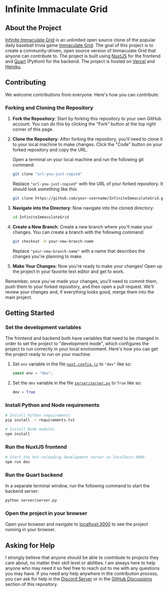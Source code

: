 # Infinite Immaculate Grid

## About the Project
[Infinite Immaculate Grid](https://www.infiniteimmaculategrid.com/) is an unlimited open source clone of the popular daily baseball trivia game [Immaculate Grid](https://www.immaculategrid.com/). The goal of this project is to create a community-driven, open source version of Immaculate Grid that anyone can contribute to. The project is built using [NuxtJS](https://nuxtjs.org/) for the frontend and [Quart](https://pgjones.gitlab.io/quart/) (Python) for the backend. The project is hosted on [Vercel](https://vercel.com/) and [Heroku](https://www.heroku.com/).

## Contributing

We welcome contributions from everyone. Here's how you can contribute:

### Forking and Cloning the Repository

1. **Fork the Repository**: Start by forking this repository to your own GitHub account. You can do this by clicking the "Fork" button at the top right corner of this page.

2. **Clone the Repository**: After forking the repository, you'll need to clone it to your local machine to make changes. Click the "Code" button on your forked repository and copy the URL.

    Open a terminal on your local machine and run the following git command:

    ```bash
    git clone "url-you-just-copied"
    ```

    Replace `"url-you-just-copied"` with the URL of your forked repository. It should look something like this:

    ```bash
    git clone https://github.com/your-username/InfiniteImmaculateGrid.git
    ```

3. **Navigate into the Directory**: Now navigate into the cloned directory:

    ```bash
    cd InfiniteImmaculateGrid
    ```

4. **Create a New Branch**: Create a new branch where you'll make your changes. You can create a branch with the following command:

    ```bash
    git checkout -b your-new-branch-name
    ```

    Replace `"your-new-branch-name"` with a name that describes the changes you're planning to make.

5. **Make Your Changes**: Now you're ready to make your changes! Open up the project in your favorite text editor and get to work.

Remember, once you've made your changes, you'll need to commit them, push them to your forked repository, and then open a pull request. We'll review your changes and, if everything looks good, merge them into the main project.


## Getting Started

### Set the development variables

The frontend and backend both have variables that need to be changed in order to set the project to "development mode", which configures the project to run correctly in your local environment. Here's how you can get the project ready to run on your machine:

1. Set `env` variable in the file [`nuxt.config.js`](nuxt.config.js) to `"dev"` like so:
   ```js
   const env = "dev";
   ```

2. Set the `dev` variable in the file [`server/server.py`](server/server.py) to `True` like so:
    ```py
    dev = True
    ```

### Install Python and Node requirements

```bash
# Install Python requirements
pip install -r requirements.txt

# Install Node modules
npm install
```

### Run the NuxtJS frontend

```bash
# Start the hot-reloading development server on localhost:3000
npm run dev
```

### Run the Quart backend
In a separate terminal window, run the following command to start the backend server:

```bash
python server/server.py
```

### Open the project in your browser

Open your browser and navigate to [localhost:3000](http://localhost:3000) to see the project running in your browser.

## Asking for Help

I strongly believe that anyone should be able to contribute to projects they care about, no matter their skill level or abilities. I am always here to help anyone who may need it so feel free to reach out to me with any questions you may have. If you need any help anywhere in the contribution process, you can ask for help in the [Discord Server](https://discord.gg/rPBuvhqG8p) or in the 
[GitHub Discussions](https://github.com/slxmmy999/InfiniteImmaculateGrid/discussions) 
section of this repository.

